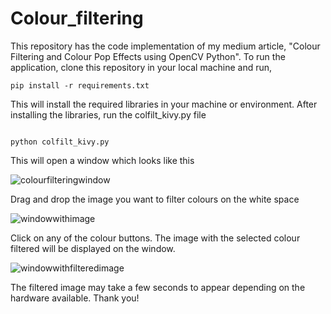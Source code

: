 # Colour_filtering
This repository has the code implementation of my medium article, "Colour Filtering and Colour Pop Effects using OpenCV Python".
To run the application, clone this repository in your local machine and run,

```
pip install -r requirements.txt
```
This will install the required libraries in your machine or environment. After installing the libraries, run the colfilt_kivy.py file

```

python colfilt_kivy.py
```
This will open a window which looks like this

![colourfilteringwindow](https://user-images.githubusercontent.com/58840936/194809101-2478e828-68b2-457b-b8aa-e02bbf998f03.jpg)

Drag and drop the image you want to filter colours on the white space

![windowwithimage](https://user-images.githubusercontent.com/58840936/194809312-c7dfccbd-42d8-4062-870a-eaf6b9aab046.jpg)

Click on any of the colour buttons. The image with the selected colour filtered will be displayed on the window.

![windowwithfilteredimage](https://user-images.githubusercontent.com/58840936/194809278-6ff3f7d0-7211-438c-ad12-52ed20f1449e.jpg)

The filtered image may take a few seconds to appear depending on the hardware available. Thank you!
